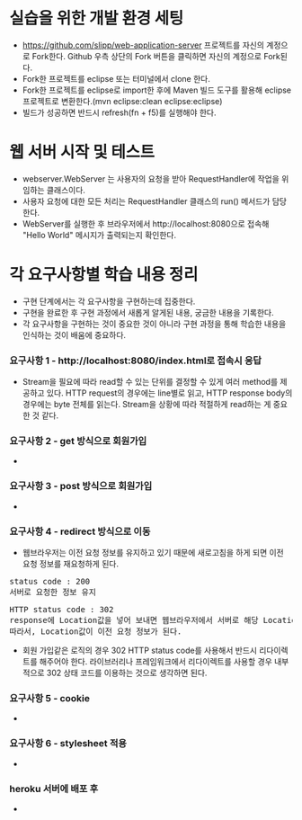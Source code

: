 # 실습을 위한 개발 환경 세팅
* https://github.com/slipp/web-application-server 프로젝트를 자신의 계정으로 Fork한다. Github 우측 상단의 Fork 버튼을 클릭하면 자신의 계정으로 Fork된다.
* Fork한 프로젝트를 eclipse 또는 터미널에서 clone 한다.
* Fork한 프로젝트를 eclipse로 import한 후에 Maven 빌드 도구를 활용해 eclipse 프로젝트로 변환한다.(mvn eclipse:clean eclipse:eclipse)
* 빌드가 성공하면 반드시 refresh(fn + f5)를 실행해야 한다.

# 웹 서버 시작 및 테스트
* webserver.WebServer 는 사용자의 요청을 받아 RequestHandler에 작업을 위임하는 클래스이다.
* 사용자 요청에 대한 모든 처리는 RequestHandler 클래스의 run() 메서드가 담당한다.
* WebServer를 실행한 후 브라우저에서 http://localhost:8080으로 접속해 "Hello World" 메시지가 출력되는지 확인한다.

# 각 요구사항별 학습 내용 정리
* 구현 단계에서는 각 요구사항을 구현하는데 집중한다. 
* 구현을 완료한 후 구현 과정에서 새롭게 알게된 내용, 궁금한 내용을 기록한다.
* 각 요구사항을 구현하는 것이 중요한 것이 아니라 구현 과정을 통해 학습한 내용을 인식하는 것이 배움에 중요하다. 

### 요구사항 1 - http://localhost:8080/index.html로 접속시 응답
* Stream을 필요에 따라 read할 수 있는 단위를 결정할 수 있게 여러 method를 제공하고 있다.
HTTP request의 경우에는 line별로 읽고, HTTP response body의 경우에는 byte 전체를 읽는다.
Stream을 상황에 따라 적절하게 read하는 게 중요한 것 같다.

### 요구사항 2 - get 방식으로 회원가입
* 

### 요구사항 3 - post 방식으로 회원가입
* 

### 요구사항 4 - redirect 방식으로 이동
* 웹브라우저는 이전 요청 정보를 유지하고 있기 때문에 새로고침을 하게 되면 이전 요청 정보를 재요청하게 된다.

<pre>
status code : 200
서버로 요청한 정보 유지
</pre>
<pre>
HTTP status code : 302
response에 Location값을 넣어 보내면 웹브라우저에서 서버로 해당 Location으로 재요청하게 된다.
따라서, Location값이 이전 요청 정보가 된다.
</pre>

* 회원 가입같은 로직의 경우 302 HTTP status code를 사용해서 반드시 리다이렉트를 해주어야 한다.
라이브러리나 프레임워크에서 리다이렉트를 사용할 경우 내부적으로 302 상태 코드를 이용하는 것으로 생각하면 된다.

### 요구사항 5 - cookie
* 

### 요구사항 6 - stylesheet 적용
* 

### heroku 서버에 배포 후
* 

